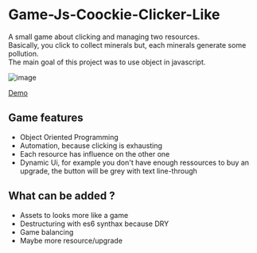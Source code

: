 # Game-Js-Coockie-Clicker-Like

A small game about clicking and managing two resources.  
Basically, you click to collect minerals but, each minerals generate some pollution.  
The main goal of this project was to use object in javascript.

![image](https://user-images.githubusercontent.com/98763680/151984085-0f3e3ecb-c344-495c-9ff8-064a34b99399.png)

[Demo](https://mineral-clicker-game.herokuapp.com/)

## Game features

  - Object Oriented Programming 
  - Automation, because clicking is exhausting
  - Each resource has influence on the other one
  - Dynamic Ui, for example you don't have enough ressources to buy an upgrade, the button will be grey with text line-through

## What can be added ?
  
  - Assets to looks more like a game
  - Destructuring with es6 synthax because DRY
  - Game balancing
  - Maybe more resource/upgrade 
  
  


